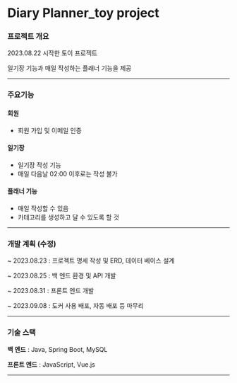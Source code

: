# Diary Planner_toy project



### 프로젝트 개요

2023.08.22 시작한 토이 프로젝트

일기장 기능과 매일 작성하는 플래너 기능을 제공

------



### 주요기능

#### 회원

- 회원 가입 및 이메일 인증



#### 일기장

- 일기장 작성 기능 
- 매일 다음날 02:00 이후로는 작성 불가



#### 플래너 기능

- 매일 작성할 수 있음 
- 카테고리를 생성하고 달 수 있도록 할 것

------



### 개발 계획 (수정)

~ 2023.08.23 : 프로젝트 명세 작성 및 ERD, 데이터 베이스 설계

~ 2023.08.25 : 백 엔드 환경 및 API 개발

~ 2023.08.31 : 프론트 엔드 개발

~ 2023.09.08 : 도커 사용 배포, 자동 배포 등 마무리

------



### 기술 스택

**백 엔드** : Java, Spring Boot, MySQL

**프론트 엔드** : JavaScript, Vue.js

------

